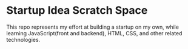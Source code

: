 <h1>Startup Idea Scratch Space</h1>
<p>This repo represents my effort at building a startup on my own, while learning JavaScript(front and backend),
HTML, CSS, and other related technologies.</p>